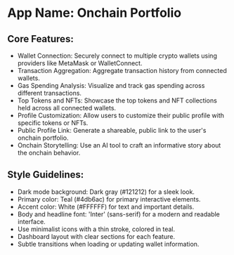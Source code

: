 # **App Name**: Onchain Portfolio

## Core Features:

- Wallet Connection: Securely connect to multiple crypto wallets using providers like MetaMask or WalletConnect.
- Transaction Aggregation: Aggregate transaction history from connected wallets.
- Gas Spending Analysis: Visualize and track gas spending across different transactions.
- Top Tokens and NFTs: Showcase the top tokens and NFT collections held across all connected wallets.
- Profile Customization: Allow users to customize their public profile with specific tokens or NFTs.
- Public Profile Link: Generate a shareable, public link to the user's onchain portfolio.
- Onchain Storytelling: Use an AI tool to craft an informative story about the onchain behavior.

## Style Guidelines:

- Dark mode background: Dark gray (#121212) for a sleek look.
- Primary color: Teal (#4db6ac) for primary interactive elements.
- Accent color: White (#FFFFFF) for text and important details.
- Body and headline font: 'Inter' (sans-serif) for a modern and readable interface.
- Use minimalist icons with a thin stroke, colored in teal.
- Dashboard layout with clear sections for each feature.
- Subtle transitions when loading or updating wallet information.